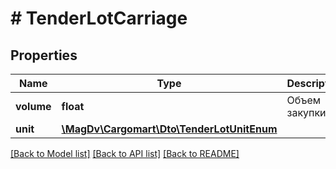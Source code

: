 # # TenderLotCarriage

## Properties

Name | Type | Description | Notes
------------ | ------------- | ------------- | -------------
**volume** | **float** | Объем закупки | [optional]
**unit** | [**\MagDv\Cargomart\Dto\TenderLotUnitEnum**](TenderLotUnitEnum.md) |  | [optional]

[[Back to Model list]](../../README.md#models) [[Back to API list]](../../README.md#endpoints) [[Back to README]](../../README.md)
